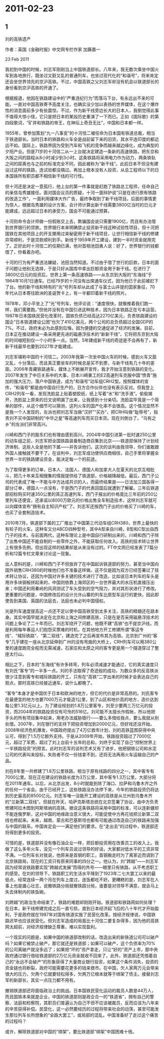 # 2011-02-23

## 1

刘的高铁遗产

作者：英国《金融时报》中文网专栏作家 加藤嘉一

23 Feb 2011

我初到中国的时候，刘志军刚刚当上中国铁道部长。八年来，我无数次乘坐中国火车到各地旅行，既坐过又脏又乱的普通列车，也坐过现代化的“和谐号”，将来肯定还会坐世界领先的京沪高铁。不过，中国高铁之父刘志军却没有机会以铁道部长的身份看到京沪高铁的开通了。

根据报道，他因在铁路建设中的“严重违纪行为”而落马下台，有永远出不来的可能。一直对中国高铁寄予高度关注，也确实没少加以表扬的世界媒体，在这个爆炸性的消息面前多少有些震惊。不过，作为新干线旁边长大的日本人，我倒觉得此事不值得大惊小怪，它只是把日本的某段历史重演了一下而已。正如《国际歌》的第四段歌词，“矿井和铁路的帝王，在神坛上奇丑无比”，中国和日本都一样。

1955年，曾参加策划“九一八事变”的十河信二被任命为日本国有铁道总裁，相当于铁道部长。当时日本的铁路和火车全是战前留下来的旧货，其水平连印度的都远远不如。国际上，铁路界因为受到汽车和飞机的竞争而越来越边缘化，成为典型的夕阳产业。但是71岁的十河信二从一上台就决定建造一条新的高速铁路，把东京和大阪之间的路程从8小时减少到3小时。这条铁路将采用电力作为动力，两条铁轨之间的距离也与之前的标准完全不同，因此被称为“新干线”。此前日本不但没有建设过这样的铁路，连试验都没搞过。再加上根本没有人投资，从总工程师以下的日本国铁所有职员都不相信新干线的可行性。

但十河还是决定一意孤行，他上台的第一件事就是赶跑了铁路总工程师，任命自己的亲信岛秀雄接任。面对国会议员的质疑，十河一面辩护说“只是在进行原有铁路的改造工作”，一面利用媒体大作广告，最终争取到了新干线项目。后面的事情更为惊人，根据岛秀雄的设计方案，会计师计算出新干线需要3800亿当时的日元才能建成，远远超过日本的承受力，国会不可能通过预算。

十河则命令会计师做一份假账交上去，欺骗国会说只需要1900亿，而且有办法借到世界银行的贷款。世界银行本来明确禁止投资新干线这种试验性项目，但十河把国铁在其他项目上的开支挪用过来秘密用于新干线项目，让世行相信新干线的修建异常顺利，于是贷款顺利到手。新线于1959年开工建设，建到一半时资金就用完了。正好此时十河信二的任期已满，他对首相池田勇人说：好了，世界银行的钱都借了，你看着办吧。

十河的行为有严重违法嫌疑，池田当然知道。不过由于借了世行的巨款，日本的面子问题让他别无选择，于是只好从国库中拿出巨额资金用于新干线。在进行了3800亿日元的投资后，世界上第一条高速铁路——从东京到大阪的“东海线”于1964年10月1日通车。已经79岁的十河没有出席通车仪式，因为他已于此前被赶下了台。他的新干线和特有的“光”号列车却从此成了与富士山并提的国家象征，70年代从日本寄往欧洲的圣诞贺卡上，有一半都印着新干线的照片。

1978年，邓小平坐上了“光”号列车，他评论说：“速度很快，就像推着我们跑一样，我们需要跑。”但他并没有在中国引进这种技术，因为日本铁路正在亏本运营。1987年日本国铁民营化改革时，国铁负债已经高达2270亿美元，负责铁路建设的国企“日本铁道建设公团”也欠了410亿美元，两个公司的总负债超过全国GDP的7%。不过，政府未必为此感到后悔，因为便捷的交通促进了经济的发展。目前，日本正在推动建设一条采用更先进的磁悬浮技术的“新新干线”，它将把东京到大阪的时间缩短到仅一个小时多一点。当然，5年建成新干线的奇迹是不会再有了，新新干线最早也要到2027年才能建成。

刘志军堪称中国的十河信二。2003年我第一次坐中国火车的时候，感到火车又脏又乱，十分落后，而且真正要坐车的时候总是买不到票，与新干线有几十年的差距。2006年青藏铁路通车，媒体上不断展开宣传，我才开始注意到铁路的变化。2007年发生了中日关系中的大事，日本川崎重工的E2高速列车克服中国“愤青”施加的强大压力，落户中国铁道，成为“和谐号”动车组CRH2型。按照媒体的宣传，“和谐号”都是由中国自行生产的，日方合作伙伴也没有表示反对。但我登上CRH2列车一看，发现洗脸盆上贴着塑胶纸，纸上写着“水”和“洗手液”。偷偷揭开，洗脸盆上原来的日文说明漏了出来，让我感到十分亲切。洗脸盆毕竟是一个简单的部件，从这个细节可以猜测，这列火车的国产化率不会很高。这个情况显然不是我一个人发现的，左派也把刘志军当做“汉奸”“买办”，把CRH叫做“耻辱号”，指责刘不买中国研制的“中华之星”等高速列车而买日本货。现在刘倒台了，“乌有之乡”的左派们非常高兴。

川崎和西门子的股东们也有理由感到高兴。2004年中国引进第一批时速250公里的动车组之前，刘志军把全国铁路装备制造商召集到北京——铁道部保持了计划经济体制，这些人全是他的下属——并告诉他们，这次的谈判由我领导，你们谁敢跟外国人接触就不要干了。在谈判中，刘志军成功使供应商相信，自己手里将掌握全世界一半的铁路建设资金，能决定每一个的前途。

为了取得更多的订单，日本人、法国人、德国人和加拿大人在夏天的北京互相批斗，把几十年来互相搜集的情报提供给了铁道部，价格越降越低。最后，西门子公司的代表成了唯一不能与中方达成共识的人，而最终结果是——日法加三国各得一部分订单，德国人一点没有，于是西门子的代表回国后就遭到了解雇。三年后铁道部招标购买时速350公里的真正高速列车，西门子报出的价格竟比三年前的250公里列车还便宜，还承诺以8000万欧元的价格出售全车制造技术，这样刘志军就可以向媒体宣布“拥有自主知识产权”了。刘志军还按西门子出的价格买了川崎的车，也买了全套制造技术。

2010年7月，铁道部下属的工厂推出了中国第三代动车组CRH380，世界上最快的有轮子的火车。这种车又分ABCD四种型号，其中A型来自川崎，B型和C型出自西门子的技术。与前面两代，这种车理论上是中国自行研制出来的，川崎和西门子除了出售中国还不能自制的一些零件之外，不能获取任何收入。高铁的技术转让世界上有很多先例，但出现这样的结果却是从来没有过的。FT中文网已经发表了7篇分析和12篇专栏文章来讨论这一现象。

出人意料的是，川崎和西门子不但放弃了在中国起诉铁道部的努力，甚至当中国向国外销售CRH380的时候他们也不准备这样做。这不仅是因为双方已经签署过了技术转让协议，还因为中国对许多关键的技术进行了改造，比如说日本列车的车头是用许多块钢板拼起来的，中国则依靠上海郊区的一台世界最大的水压机直接压出来；中国还利用秦岭的风洞测试了车头受到的空气阻力，并对其形状进行了修改。更重要的问题是，中国修改后的设计允许山寨的列车比原型车运行的更快，因此即使告到美国、英国的法庭去，法庭也未必判中国侵权。

光是列车速度提高这一点还不足以使中国高铁受到太多关注，高铁的精髓还在路本身。其实中国早就决定在北京和上海之间修建高铁，只是在是否采用磁悬浮技术的问题上争论了二十年而已。刘志军绕开了问题，他既不建“高铁”也不提京沪线，而是利用每年春运人们抱怨买票难的时机，在其他地方开工修建所谓“客运专线”、“城际铁路”、“第二双线”，建造完了之后再宣布其为高铁。北京到广州的“客专”几乎建在一座从北京延伸到广州的没有弯曲的大桥上，CRH列车可以用380公里的速度跑完全程而无需减速，石家庄和太原之间的客专更是用一个隧道穿过了整座太行山。

相比之下，日本的“东海线”有许多转弯，列车必须减速才能通过，它的真实速度只有刘氏“客专”的一半多一点。刘的手法取得了奇迹般的成功，为数众多的反高铁派很少注意到客专和城际铁路的开工，只有在“高铁”二字出来的时候才会表达自己的观点，那时高铁已经接近通车，说什么都晚了。

“客专”本身才是中国优于日本和欧洲的地方，但它的代价是非常高昂的。刘氏客专在最便宜的地方也要7000万元才能造1公里，到了山区和地价高的地方，造价达到每公里1.3亿元以上。为了建设规划的1.8万公里客专，刘至少要两三万亿元的投资，而2004年的铁路投资仅有可怜的516亿。刘可能不太擅长作假帐，所以他把手头的所有项目集中起来，用老办法威胁银行——要么多借给我点，要么我就从别处借。2007年，刘在银行的支持下把投资增加到2000亿元，但好戏还没开始。2008年经济危机爆发，中国政府提出了4万亿救市计划，刘的高铁蓝图获得中央认可，得到了1.5万亿额外支持。于是从2009年开始，铁路投资超过了7000亿元，超过了军费，超过了刘上台前十五年的总和，刘终于实现了自己“控制世界上一半铁路投资”的预言。此时刘志军的谈判艺术又有了进步，他把钢铁公司和水泥公司的代表叫来投标，失败者不仅一份钱拿不到，还将无法再用火车运输自己的产品。

刘在8年里一共修建了1.8万公里铁路，相当于原有线路的四分之一，其中客专有7000公里。现在正在建设的铁路长度为3万公里，其中客专1.3万公里，大部分将在2011年通车。以后，从北京出发，8小时就能到除了海口、拉萨和乌鲁木齐之外的任何一个省会。由于已经开工，这些铁路没办法停下来，今年的铁路投资仍将达到历史最高的8500亿元。刘志军唯一没能开工建设的高铁是从兰州到乌鲁木齐的“兰新第二双线”。但就在昨天，哈萨克斯塔总统在北京签署了协议，由中方负责修建阿拉木图到阿斯塔纳的高铁。据说这条铁路将采用中国的标准，可以连新疆却不能连俄罗斯，这对中国的地缘政治意义很大，可能促使中方再花钱把兰新第二双线也修起来。未来，越南、蒙古和巴基斯坦也都有可能通过改造自己的铁路来加强与中国的联系，中国肯定会一一满足他们的要求。在“走出去”的过程中，铁道部还将得到更多的投资。

可惜的是，铁道部并没有像石油企业一样，把巨额投资用在改善员工的收入上。我做了这么多年火车，没见一个列车员说过领导的好话，大家都对低水平的工资非常不满。一位列车长对我说，他原来是首钢的职工，首钢搬走时为了离家近而调到了北京铁路局，现在的工资只有原来同事的四分之一。他认为，刘“跨越”——刘志军因为经常说铁路要实现“跨越式发展”而得的外号——眼里只有铁路，从不考虑职工的感受。在刘的领导下，铁路职工的生活水平降到了1923年二七大罢工以来的最低点，经常连续一两个月在列车上度过，连饭都吃不好。更糟糕的是，刘志军在人事上也是雄心壮志，说撤铁路分局就撤铁路分局，谁要是对领导不满意，就会马上失去体制内的铁饭碗。

刘跨越”的政治生命结束了，铁路的难题却刚刚开始。铁道部和铁路网如何处理？在日本，新干线修建完成之后一直亏损，直到日本经济起飞后的八十年代才开始盈利，于是政府就在1987年对国有铁道实施了民营化改革。按经济规律说，中国铁路迟早也应该民营化。但刘志军造成的局面比十河信二要复杂得多，因为他的高铁网太超前，对经济规律缺乏尊重，难以实现盈利。

一个现实的问题是，如果中国的铁道部改制的话，改造出来的新铁道公司可以破产吗？如果它被禁止破产，那它就还是铁道部；如果可以破产，这个负债率为70%的公司离破产就没多远了；如果把“坏的”资产拿走，只让“好的”资产上市，那中央政府通过银行借给铁道部的2万亿元资金就收不回来了。此外，铁道部还凭借着自己的“永远不会破产”的形象获得了大量商业银行投资，如果这个条件消失，投资的资金链也将断裂，政府可能需要花更多的钱来救市。在中国，欠人家两万元会带来很大的压力，欠两个亿就要轻松得多，欠两万亿根本就等于绑架了债主。接替刘志军的新部长，其实一点压力都不用有。

撤销铁道部还将面临政治上的挑战。日本国铁民营化运动的裁员人数是44万人，而且国铁本来就是企业，中国的铁道部则是政企合一的“铁道省”，拥有自己的警察、法庭和检察院，其职员们普遍认为自己不但不应该被裁员，反而应该为八年来的辛苦获得补偿。民营化，这一必然要经历的过程将带来社会的动荡，甚至可能发生那位列车长所想象的“全路大罢工”，或局部的混乱。中国准备好了走过这个痛苦的过程吗？

或许，解除铁道部对中国的“绑架”，要比铁道部“绑架”中国困难十倍。

